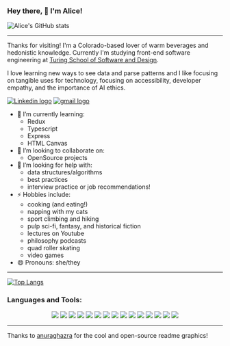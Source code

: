 ### Hey there, 👋 I'm Alice!

![Alice's GitHub stats](https://github-readme-stats.vercel.app/api?username=srslie&show_icons=true&theme=algolia)
___

Thanks for visiting! I'm a Colorado-based lover of warm beverages and hedonistic knowledge. Currently I'm studying front-end software engineering at [Turing School of Software and Design](https://turing.io/). 

I love learning new ways to see data and parse patterns and I like focusing on tangible uses for technology, focusing on accessibility, developer empathy, and the importance of AI ethics.

[![Linkedin logo](https://img.shields.io/badge/LinkedIn-0077B5?style=for-the-badge&logo=linkedin&logoColor=white)](https://www.linkedin.com/in/aliceruppert/)  [![gmail logo](https://img.shields.io/badge/Gmail-D14836?style=for-the-badge&logo=gmail&logoColor=white
)](mailto:aliceruppert@gmail.com)

- 🌱 I’m currently learning:
  -  Redux
  -  Typescript
  -  Express
  -  HTML Canvas
- 👯 I’m looking to collaborate on:
  -  OpenSource projects
- 🤔 I’m looking for help with:
  - data structures/algorithms
  - best practices
  - interview practice or job recommendations!
- ⚡ Hobbies include:
  - cooking (and eating!)
  - napping with my cats
  - sport climbing and hiking
  - pulp sci-fi, fantasy, and historical fiction
  - lectures on Youtube
  - philosophy podcasts
  - quad roller skating
  - video games
- 😄 Pronouns: she/they
___

[![Top Langs](https://github-readme-stats.vercel.app/api/top-langs/?username=srslie&theme=algolia&show_icons=true)](https://github.com/anuraghazra/github-readme-stats)

<h3 align="left">Languages and Tools:</h3>
<p align="center"> 
    <img src="https://img.shields.io/badge/React-20232A?style=for-the-badge&logo=react&logoColor=61DAFB"/>    
    <img src="https://img.shields.io/badge/React_Router-CA4245?style=for-the-badge&logo=react-router&logoColor=white"/>
    <img src="https://img.shields.io/badge/JavaScript-F7DF1E?style=for-the-badge&logo=javascript&logoColor=black"/>
    <img src="https://img.shields.io/badge/HTML5-E34F26?style=for-the-badge&logo=html5&logoColor=white"/> 
    <img src="https://img.shields.io/badge/CSS3-1572B6?style=for-the-badge&logo=css3&logoColor=white"/>
    <img src="https://img.shields.io/badge/Sass-CC6699?style=for-the-badge&logo=sass&logoColor=white"/>
    <img src="https://img.shields.io/badge/Bootstrap-563D7C?style=for-the-badge&logo=bootstrap&logoColor=white"/>
    <img src="https://img.shields.io/badge/Git-F05032?style=for-the-badge&logo=git&logoColor=white"/>
    <img src="https://img.shields.io/badge/Redux-593D88?style=for-the-badge&logo=redux&logoColor=white"/>
    <img src="https://img.shields.io/badge/Node.js-43853D?style=for-the-badge&logo=node.js&logoColor=white"/>
    <img src="https://img.shields.io/badge/npm-CB3837?style=for-the-badge&logo=npm&logoColor=white"/>
    <img src="https://img.shields.io/badge/Express.js-404D59?style=for-the-badge&logo=express&logoColor=white"/>
    <img src="https://img.shields.io/badge/Heroku-430098?style=for-the-badge&logo=heroku&logoColor=white"/>
    <img src="https://img.shields.io/badge/Markdown-000000?style=for-the-badge&logo=markdown&logoColor=white"/>
    <img src=" https://img.shields.io/badge/firebase-ffca28?style=for-the-badge&logo=firebase&logoColor=white"/>
</p>

___

Thanks to [anuraghazra](https://github.com/anuraghazra/github-readme-stats#github-stats-card) for the cool and open-source readme graphics!
